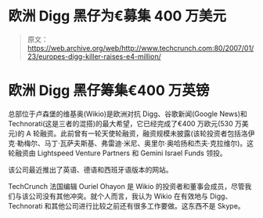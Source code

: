 # 欧洲 Digg 黑仔为€募集 400 万美元 

> 原文：<https://web.archive.org/web/http://www.techcrunch.com:80/2007/01/23/europes-digg-killer-raises-e4-million/>

# 欧洲 Digg 黑仔筹集€400 万英镑

总部位于卢森堡的维基奥(Wikio)是欧洲对抗 Digg、谷歌新闻(Google News)和 Technorati(这是三者的混搭)的最大希望，它已经完成了€400 万欧元(530 万美元)的 A 轮融资。此前曾有一轮天使轮融资，融资规模未披露(该轮投资者包括洛伊克·勒梅尔、马丁·瓦萨夫斯基、弗雷迪·米尼、奥里尔·奥哈扬和杰夫·克拉维尔)。这轮融资由 Lightspeed Venture Partners 和 Gemini Israel Funds 领投。

该公司最近推出了英语、德语和西班牙语版本的网站。

TechCrunch 法国编辑 Ouriel Ohayon 是 Wikio 的投资者和董事会成员，尽管我们与该公司没有其他冲突。就个人而言，我认为 Wikio 在有效地与 Digg、Technorati 和其他公司进行比较之前还有很多工作要做。这东西不是 Skype。